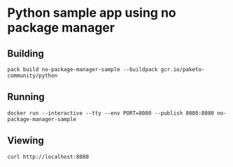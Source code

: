 # Python sample app using no package manager

## Building

`pack build no-package-manager-sample --buildpack gcr.io/paketo-community/python`

## Running

`docker run --interactive --tty --env PORT=8080 --publish 8080:8080 no-package-manager-sample`

## Viewing

`curl http://localhost:8080`
